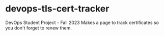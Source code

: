 # devops-tls-cert-tracker
DevOps Student Project - Fall 2023
Makes a page to track certificates so you don't forget to renew them.
